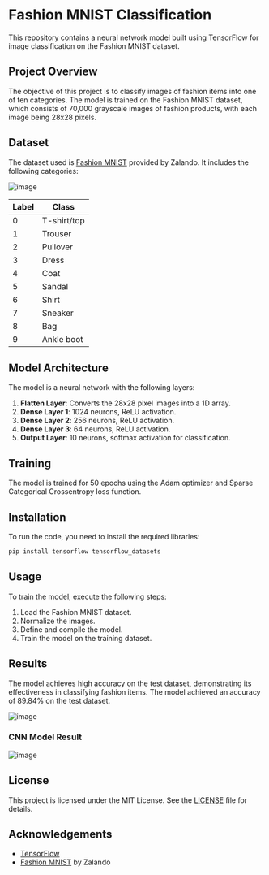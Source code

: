 # Fashion MNIST Classification

This repository contains a neural network model built using TensorFlow for image classification on the Fashion MNIST dataset.

## Project Overview

The objective of this project is to classify images of fashion items into one of ten categories. The model is trained on the Fashion MNIST dataset, which consists of 70,000 grayscale images of fashion products, with each image being 28x28 pixels. 


## Dataset

The dataset used is [Fashion MNIST](https://github.com/zalandoresearch/fashion-mnist) provided by Zalando. It includes the following categories:


![image](https://github.com/user-attachments/assets/2d34a1ab-9d1b-463d-af3f-313e10021cb6)




| Label | Class       |
|-------|-------------|
| 0     | T-shirt/top |
| 1     | Trouser     |
| 2     | Pullover    |
| 3     | Dress       |
| 4     | Coat        |
| 5     | Sandal      |
| 6     | Shirt       |
| 7     | Sneaker     |
| 8     | Bag         |
| 9     | Ankle boot  |

## Model Architecture

The model is a neural network with the following layers:

1. **Flatten Layer**: Converts the 28x28 pixel images into a 1D array.
2. **Dense Layer 1**: 1024 neurons, ReLU activation.
3. **Dense Layer 2**: 256 neurons, ReLU activation.
4. **Dense Layer 3**: 64 neurons, ReLU activation.
5. **Output Layer**: 10 neurons, softmax activation for classification.

## Training

The model is trained for 50 epochs using the Adam optimizer and Sparse Categorical Crossentropy loss function.

## Installation

To run the code, you need to install the required libraries:

```bash
pip install tensorflow tensorflow_datasets
```

## Usage

To train the model, execute the following steps:

1. Load the Fashion MNIST dataset.
2. Normalize the images.
3. Define and compile the model.
4. Train the model on the training dataset.

## Results

The model achieves high accuracy on the test dataset, demonstrating its effectiveness in classifying fashion items. The model achieved an accuracy of 89.84% on the test dataset.

![image](https://github.com/user-attachments/assets/906fc73c-1581-4346-a9f6-cb9b6892a620)



### CNN Model Result


![image](https://github.com/user-attachments/assets/983f2914-5f89-4279-9b44-91d72d6a7b13)



## License

This project is licensed under the MIT License. See the [LICENSE](LICENSE) file for details.

## Acknowledgements

- [TensorFlow](https://www.tensorflow.org/)
- [Fashion MNIST](https://github.com/zalandoresearch/fashion-mnist) by Zalando
